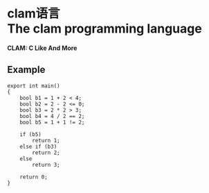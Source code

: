 # clam语言<br>The clam programming language
**CLAM: C Like And More**



## Example

```
export int main()
{
    bool b1 = 1 + 2 < 4;
    bool b2 = 2 - 2 <= 0;
    bool b3 = 2 * 2 > 3;
    bool b4 = 4 / 2 == 2;
    bool b5 = 1 + 1 != 2;
    
    if (b5)
        return 1;
    else if (b3)
        return 2;
    else
        return 3;
    	
    return 0;
}
```